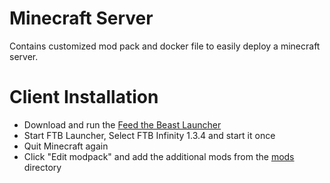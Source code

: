 # Minecraft Server

Contains customized mod pack and docker file to easily deploy a minecraft server.

# Client Installation

- Download and run the [Feed the Beast Launcher](http://www.feed-the-beast.com/#download)
- Start FTB Launcher, Select FTB Infinity 1.3.4 and start it once
- Quit Minecraft again
- Click "Edit modpack" and add the additional mods from the [mods](mods)
  directory
